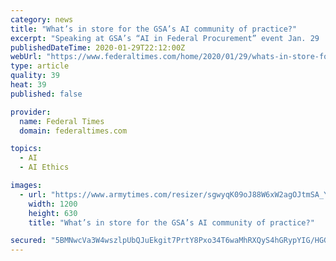 ```yaml
---
category: news
title: "What’s in store for the GSA’s AI community of practice?"
excerpt: "Speaking at GSA’s “AI in Federal Procurement” event Jan. 29 ... Identify gaps and find solutions: Workforce, ethics, security, privacy are all issues that Babitch identified as gaps the community of practice will seek to fill. The community of practice will host quarterly sessions, along with more webinars, seminars, workshops and ..."
publishedDateTime: 2020-01-29T22:12:00Z
webUrl: "https://www.federaltimes.com/home/2020/01/29/whats-in-store-for-the-gsas-ai-community-of-practice/"
type: article
quality: 39
heat: 39
published: false

provider:
  name: Federal Times
  domain: federaltimes.com

topics:
  - AI
  - AI Ethics

images:
  - url: "https://www.armytimes.com/resizer/sgwyqK09oJ88W6xW2agOJtmSA_Y=/1200x630/filters:quality(100)/arc-anglerfish-arc2-prod-mco.s3.amazonaws.com/public/YFKKAHFIPZB3PMZ4U3C7EBWM2M.jpg"
    width: 1200
    height: 630
    title: "What’s in store for the GSA’s AI community of practice?"

secured: "5BMNwcVa3W4wszlpUbQJuEkgit7PrtY8Pxo34T6waMhRXQyS4hGRypYIG/HGGfdBYo73V+6HR/uEKgrw9PfwF5mxFRn9xWB7fmrhxO3L3MN9NuUvMGe0E2Lk3VZQOOFCURxo0iMWGM9fJl4TVMcWk/0OjaEuKmTyUXtEdQzZlJXel+dV2aI+S0ozz77SbMEzbREuQg8nchiBt9tKnqwPCI3DGBoCCPL5tJIqTSnJp4ivrTNySx6noyXkArBxUWclqUnaol8lT3VZjZVKFKOa2vP0N33dFMc32pksefXcP1RubBX0yy5QfNcekn/eo8tMZ7IJZ2CDF10kknKCExu8aRnOy/Yq33VRVlT5XwP5Zq/LLxZk/k5xYqIifup0QXFfv2u3Em987Dw/p8HH9DQRPnRmW5KVq8TpG6Gz8DFLD9jd2N+8h8/QMOfXRJsIJH0abiszHiTSsnKh/7EuOVahX8gGffIfDpX2nj6M3jhFh64=;Wvrqvvet43DDEt3Xvc1LPw=="
---
```


